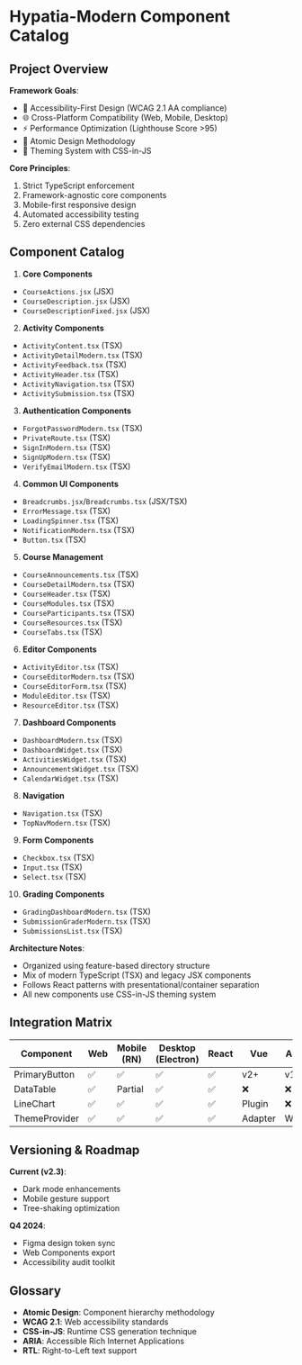 # Hypatia-Modern Component Catalog

## Project Overview

**Framework Goals**:

- 🎯 Accessibility-First Design (WCAG 2.1 AA compliance)
- 🌐 Cross-Platform Compatibility (Web, Mobile, Desktop)
- ⚡ Performance Optimization (Lighthouse Score >95)
- 🧩 Atomic Design Methodology
- 🎨 Theming System with CSS-in-JS

**Core Principles**:

1. Strict TypeScript enforcement
2. Framework-agnostic core components
3. Mobile-first responsive design
4. Automated accessibility testing
5. Zero external CSS dependencies

## Component Catalog

1. **Core Components**

- `CourseActions.jsx` (JSX)
- `CourseDescription.jsx` (JSX)
- `CourseDescriptionFixed.jsx` (JSX)

2. **Activity Components**

- `ActivityContent.tsx` (TSX)
- `ActivityDetailModern.tsx` (TSX)
- `ActivityFeedback.tsx` (TSX)
- `ActivityHeader.tsx` (TSX)
- `ActivityNavigation.tsx` (TSX)
- `ActivitySubmission.tsx` (TSX)

3. **Authentication Components**

- `ForgotPasswordModern.tsx` (TSX)
- `PrivateRoute.tsx` (TSX)
- `SignInModern.tsx` (TSX)
- `SignUpModern.tsx` (TSX)
- `VerifyEmailModern.tsx` (TSX)

4. **Common UI Components**

- `Breadcrumbs.jsx`/`Breadcrumbs.tsx` (JSX/TSX)
- `ErrorMessage.tsx` (TSX)
- `LoadingSpinner.tsx` (TSX)
- `NotificationModern.tsx` (TSX)
- `Button.tsx` (TSX)

5. **Course Management**

- `CourseAnnouncements.tsx` (TSX)
- `CourseDetailModern.tsx` (TSX)
- `CourseHeader.tsx` (TSX)
- `CourseModules.tsx` (TSX)
- `CourseParticipants.tsx` (TSX)
- `CourseResources.tsx` (TSX)
- `CourseTabs.tsx` (TSX)

6. **Editor Components**

- `ActivityEditor.tsx` (TSX)
- `CourseEditorModern.tsx` (TSX)
- `CourseEditorForm.tsx` (TSX)
- `ModuleEditor.tsx` (TSX)
- `ResourceEditor.tsx` (TSX)

7. **Dashboard Components**

- `DashboardModern.tsx` (TSX)
- `DashboardWidget.tsx` (TSX)
- `ActivitiesWidget.tsx` (TSX)
- `AnnouncementsWidget.tsx` (TSX)
- `CalendarWidget.tsx` (TSX)

8. **Navigation**

- `Navigation.tsx` (TSX)
- `TopNavModern.tsx` (TSX)

9. **Form Components**

- `Checkbox.tsx` (TSX)
- `Input.tsx` (TSX)
- `Select.tsx` (TSX)

10. **Grading Components**

- `GradingDashboardModern.tsx` (TSX)
- `SubmissionGraderModern.tsx` (TSX)
- `SubmissionsList.tsx` (TSX)

**Architecture Notes**:

- Organized using feature-based directory structure
- Mix of modern TypeScript (TSX) and legacy JSX components
- Follows React patterns with presentational/container separation
- All new components use CSS-in-JS theming system

## Integration Matrix

| Component | Web | Mobile (RN) | Desktop (Electron) | React | Vue | Angular |
|-----------|-----|-------------|--------------------|-------|-----|---------|
| PrimaryButton | ✅ | ✅ | ✅ | ✅ | v2+ | v15+ |
| DataTable | ✅ | Partial | ✅ | ✅ | ❌ | ❌ |
| LineChart | ✅ | ✅ | ✅ | ✅ | Plugin | ❌ |
| ThemeProvider | ✅ | ✅ | ✅ | ✅ | Adapter | Wrapper |

## Versioning & Roadmap

**Current (v2.3)**:

- Dark mode enhancements
- Mobile gesture support
- Tree-shaking optimization

**Q4 2024**:

- Figma design token sync
- Web Components export
- Accessibility audit toolkit

## Glossary

- **Atomic Design**: Component hierarchy methodology
- **WCAG 2.1**: Web accessibility standards
- **CSS-in-JS**: Runtime CSS generation technique
- **ARIA**: Accessible Rich Internet Applications
- **RTL**: Right-to-Left text support
